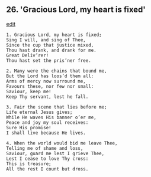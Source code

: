 
## 26.  'Gracious Lord, my heart is fixed'
[edit](https://docs.google.com/document/d/19Fv67AICl0268h4x_P9w8cFA6rkyuMN8/edit?mode=html)



    1. Gracious Lord, my heart is fixed; 
    Sing I will, and sing of Thee,
    Since the cup that justice mixed,
    Thou hast drank, and drank for me.
    Great Deliv’rer!
    Thou hast set the pris’ner free.

    2. Many were the chains that bound me,
    But the Lord has loos’d them all:
    Arms of mercy now surround me,
    Favours these, nor few nor small: 
    Saviour, keep me!
    Keep Thy servant, lest he fall.

    3. Fair the scene that lies before me;
    Life eternal Jesus gives;
    While He waves His banner o’er me,
    Peace and joy my soul receives:
    Sure His promise!
    I shall live because He lives.

    4. When the world would bid me leave Thee,
    Telling me of shame and loss,
    Saviour, guard me lest I grieve Thee,
    Lest I cease to love Thy cross:
    This is treasure;
    All the rest I count but dross.
